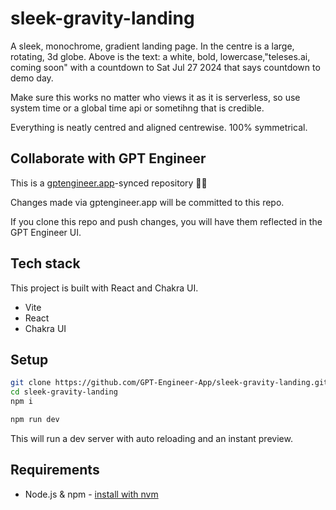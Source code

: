 # sleek-gravity-landing

A sleek, monochrome, gradient landing page. In the centre is a large, rotating, 3d globe. Above is the text: a white, bold, lowercase,"teleses.ai, coming soon" with a countdown to Sat Jul 27 2024 that says countdown to demo day. 

Make sure this works no matter who views it as it is serverless, so use system time or a global time api or sometihng that is credible.

Everything is neatly centred and aligned centrewise. 100% symmetrical.

## Collaborate with GPT Engineer

This is a [gptengineer.app](https://gptengineer.app)-synced repository 🌟🤖

Changes made via gptengineer.app will be committed to this repo.

If you clone this repo and push changes, you will have them reflected in the GPT Engineer UI.

## Tech stack

This project is built with React and Chakra UI.

- Vite
- React
- Chakra UI

## Setup

```sh
git clone https://github.com/GPT-Engineer-App/sleek-gravity-landing.git
cd sleek-gravity-landing
npm i
```

```sh
npm run dev
```

This will run a dev server with auto reloading and an instant preview.

## Requirements

- Node.js & npm - [install with nvm](https://github.com/nvm-sh/nvm#installing-and-updating)
